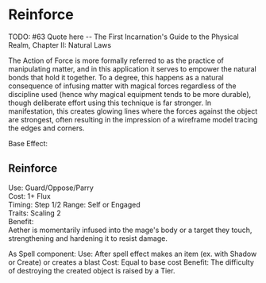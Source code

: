 # Reinforce

TODO: #63 Quote here
-- The First Incarnation's Guide to the Physical Realm, Chapter II: Natural Laws

The Action of Force is more formally referred to as the practice of manipulating matter, and in this application it serves to empower the natural bonds that hold it together. To a degree, this happens as a natural consequence of infusing matter with magical forces regardless of the discipline used (hence why magical equipment tends to be more durable), though deliberate effort using this technique is far stronger. In manifestation, this creates glowing lines where the forces against the object are strongest, often resulting in the impression of a wireframe model tracing the edges and corners.

Base Effect:

## Reinforce
Use: Guard/Oppose/Parry  
Cost: 1+ Flux  
Timing: Step 1/2
Range: Self or Engaged  
Traits: Scaling 2  
Benefit:  
Aether is momentarily infused into the mage's body or a target they touch, strengthening and hardening it to resist damage. 

As Spell component:
Use: After spell effect makes an item (ex. with Shadow or Create) or creates a blast
Cost: Equal to base cost
Benefit: The difficulty of destroying the created object is raised by a Tier.